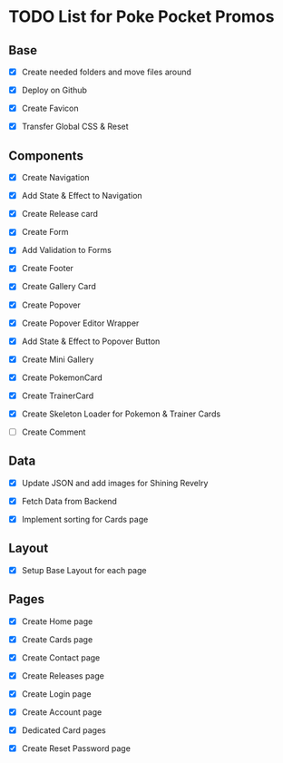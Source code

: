 # TODO List for Poke Pocket Promos

## Base

- [x] Create needed folders and move files around

- [x] Deploy on Github

- [x] Create Favicon

- [x] Transfer Global CSS & Reset

## Components

- [x] Create Navigation

- [x] Add State & Effect to Navigation

- [x] Create Release card

- [x] Create Form

- [x] Add Validation to Forms

- [x] Create Footer

- [x] Create Gallery Card

- [x] Create Popover

- [x] Create Popover Editor Wrapper

- [x] Add State & Effect to Popover Button

- [x] Create Mini Gallery

- [x] Create PokemonCard

- [x] Create TrainerCard

- [x] Create Skeleton Loader for Pokemon & Trainer Cards

- [ ] Create Comment

## Data

- [x] Update JSON and add images for Shining Revelry

- [x] Fetch Data from Backend

- [x] Implement sorting for Cards page

## Layout

- [x] Setup Base Layout for each page

## Pages

- [x] Create Home page

- [x] Create Cards page

- [x] Create Contact page

- [x] Create Releases page

- [x] Create Login page

- [x] Create Account page

- [x] Dedicated Card pages

- [x] Create Reset Password page
